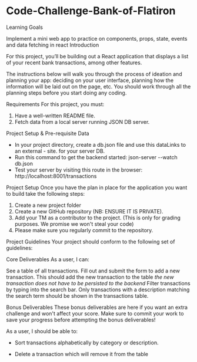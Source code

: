 

# Code-Challenge-Bank-of-Flatiron

Learning Goals

Implement a mini web app to practice on components, props, state, events and data fetching in react
Introduction


For this project, you’ll be building out a React application that displays a
list of your recent bank transactions, among other features.


The instructions below will walk you through the process of ideation and planning your app: deciding on your user interface, planning how the information will be laid out on the page, etc. You should work through all the planning steps before you start doing any coding.

 

Requirements
For this project, you must:

1. Have a well-written README file.
2. Fetch data from a local server running JSON DB server.

Project Setup & Pre-requisite Data
- In your project directory, create a db.json file and use this dataLinks to an external - site. for your server DB.
- Run this command to get the backend started: json-server --watch db.json
- Test your server by visiting this route in the browser: http://localhost:8001/transactions
 

Project Setup
Once you have the plan in place for the application you want to build take the following steps:

1. Create a new project folder
2. Create a new GitHub repository (NB: ENSURE IT IS PRIVATE).
3. Add your TM as a contributor to the project. (This is only for grading purposes. We promise we won't steal your code)
4. Please make sure you regularly commit to the repository.

Project Guidelines
Your project should conform to the following set of guidelines:

Core Deliverables
As a user, I can:

See a table of all transactions.
 Fill out and submit the form to add a new transaction. This should add the new transaction to the table *the new transaction does not have to be persisted to the backend*
Filter transactions by typing into the search bar. Only transactions with a description matching the search term should be shown in the transactions table.


Bonus Deliverables
These bonus deliverables are here if you want an extra challenge and won't affect your score. Make sure to commit your work to save your progress before attempting the bonus deliverables!

As a user, I should be able to:

- Sort transactions alphabetically by category or description.

- Delete a transaction which will remove it from the table